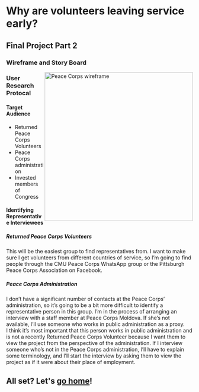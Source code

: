 
<h1> Why are volunteers leaving service early? </h1>
<h2> Final Project Part 2 </h2>

<h3> Wireframe and Story Board </h3>
<img width="400" align="right" alt="Peace Corps wireframe" src= "https://user-images.githubusercontent.com/62813574/110637340-4ac02900-817b-11eb-8e46-6c33da7f343c.png">

<h3> User Research Protocal </h3>
<h4> Target Audience </h4> 
<ul>
  <li> Returned Peace Corps Volunteers </li>
  <li> Peace Corps administration </li>
  <li> Invested members of Congress </li>
  </ul>
<h4> Identifying Representative Interviewees </h4>
<h5> Returned Peace Corps Volunteers </h5>
<p> This will be the easiest group to find representatives from. I want to make sure I get volunteers from different countries of service, so I’m going to find people through the CMU Peace Corps WhatsApp group or the Pittsburgh Peace Corps Association on Facebook. </p>

<h5> Peace Corps Administration </h5>
<p> I don’t have a significant number of contacts at the Peace Corps’ administration, so it’s going to be a bit more difficult to identify a representative person in this group. I’m in the process of arranging an interview with a staff member at Peace Corps Moldova. If she’s not available, I’ll use someone who works in public administration as a proxy.
  <br> 
  I think it’s most important that this person works in public administration and is not a recently Returned Peace Corps Volunteer because I want them to view the project from the perspective of the administration. If I interview someone who’s not in the Peace Corps administration, I’ll have to explain some terminology, and I’ll start the interview by asking them to view the project as if it were about their place of employment.
        </p>
    
       
        

<h2> All set? Let's <a href= "/portfolio">go home</a>! </h2>
